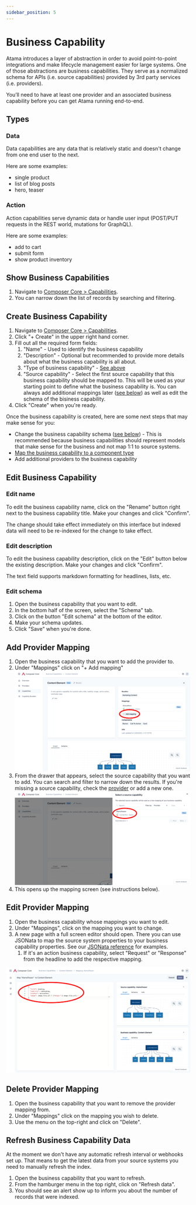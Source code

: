 ```yaml
---
sidebar_position: 5
---
```


# Business Capability
Atama introduces a layer of abstraction in order to avoid point-to-point integrations and make lifecycle management easier for large systems. One of those abstractions are business capabilities. They serve as a normalized schema for APIs (i.e. source capabilities) provided by 3rd party services (i.e. providers).

You’ll need to have at least one provider and an associated business capability before you can get Atama running end-to-end.

## Types

### Data
Data capabilities are any data that is relatively static and doesn't change from one end user to the next.

Here are some examples:
* single product
* list of blog posts
* hero, teaser

### Action
Action capabilities serve dynamic data or handle user input (POST/PUT requests in the REST world, mutations for GraphQL).

Here are some examples:
* add to cart
* submit form
* show product inventory

## Show Business Capabilities
1. Navigate to [Composer Core > Capabilities](https://composer.atama.app/core/business-capabilities).
2. You can narrow down the list of records by searching and filtering.

## Create Business Capability
1. Navigate to [Composer Core > Capabilities](https://composer.atama.app/core/business-capabilities).
2. Click "+ Create" in the upper right hand corner.
3. Fill out all the required form fields:
    1. "Name" - Used to identify the business capability
    2. "Description" - Optional but recommended to provide more details about what the business capability is all about.
    3. "Type of business capability" - [See above](#types)
    4. "Source capability" - Select the first source capability that this business capability should be mapped to. This will be used as your starting point to define what the business capability is. You can always add additional mappings later ([see below](#add-provider-mapping)) as well as edit the schema of the bisiness capability.
4. Click "Create" when you're ready.

Once the business capability is created, here are some next steps that may make sense for you:

* Change the business capability schema ([see below](#edit-schema)) - This is recommended because business capabilities should represent models that make sense for the business and not map 1:1 to source systems.
* [Map the business capability to a component type](../composer-studio/authoring-guides/component/index.md#example-mapping)
* Add additional providers to the business capability

## Edit Business Capability

### Edit name
To edit the business capability name, click on the "Rename" button right next to the business capability title. Make your changes and click "Confirm".

The change should take effect immediately on this interface but indexed data will need to be re-indexed for the change to take effect.

### Edit description
To edit the business capability description, click on the "Edit" button below the existing description. Make your changes and click "Confirm".

The text field supports markdown formatting for headlines, lists, etc.

### Edit schema

1. Open the business capability that you want to edit.
2. In the bottom half of the screen, select the "Schema" tab.
3. Click on the button "Edit schema" at the bottom of the editor.
4. Make your schema updates.
5. Click "Save" when you're done.

## Add Provider Mapping

1. Open the business capability that you want to add the provider to.
2. Under "Mappings" click on "+ Add mapping"
   ![Business capability screen](../getting-started/connect-new-provider/Example-Business-Capability.png)
3. From the drawer that appears, select the source capability that you want to add. You can search and filter to narrow down the results. If you're missing a source capability, check the [provider](../composer-core/providers/README.md) or add a new one.
   ![Add mapping screen](../getting-started/connect-new-provider/Select-Source-Capability.png)
4. This opens up the mapping screen (see instructions below).

## Edit Provider Mapping

1. Open the business capability whose mappings you want to edit.
2. Under "Mappings", click on the mapping you want to change.
3. A new page with a full screen editor should open. There you can use JSONata to map the source system properties to your business capability properties. See our [JSONata reference](../reference/jsonata-reference.md) for examples.
    1. If it's an action business capability, select "Request" or "Response" from the headline to add the respective mapping.

![Example mapping screen](../getting-started/connect-new-provider/Example-Business-Capability-Mapping.png)

## Delete Provider Mapping

1. Open the business capability that you want to remove the provider mapping from.
2. Under "Mappings" click on the mapping you wish to delete.
3. Use the menu on the top-right and click on "Delete".

## Refresh Business Capability Data

At the moment we don't have any automatic refresh interval or webhooks set up. That means to get the latest data from your source systems you need to manually refresh the index.

1. Open the business capability that you want to refresh.
2. From the hamburger menu in the top right, click on "Refresh data".
3. You should see an alert show up to inform you about the number of records that were indexed.

